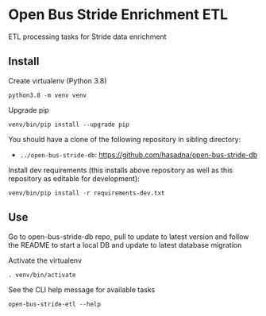 # Open Bus Stride Enrichment ETL

ETL processing tasks for Stride data enrichment

## Install

Create virtualenv (Python 3.8)

```
python3.8 -m venv venv
```

Upgrade pip

```
venv/bin/pip install --upgrade pip
```

You should have a clone of the following repository in sibling directory:

* `../open-bus-stride-db`: https://github.com/hasadna/open-bus-stride-db

Install dev requirements (this installs above repository as well as this repository as editable for development):

```
venv/bin/pip install -r requirements-dev.txt
```

## Use

Go to open-bus-stride-db repo, pull to update to latest version and follow the 
README to start a local DB and update to latest database migration

Activate the virtualenv

```
. venv/bin/activate
```

See the CLI help message for available tasks

```
open-bus-stride-etl --help
```
